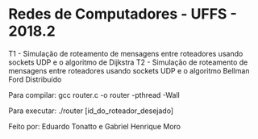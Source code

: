 # Redes de Computadores - UFFS - 2018.2

T1 - Simulação de roteamento de mensagens entre roteadores usando sockets UDP e o algoritmo de Dijkstra
T2 - Simulação de roteamento de mensagens entre roteadores usando sockets UDP e o algoritmo Bellman Ford Distribuído

Para compilar: gcc router.c -o router -pthread -Wall

Para executar: ./router [id_do_roteador_desejado]


Feito por: Eduardo Tonatto e Gabriel Henrique Moro
